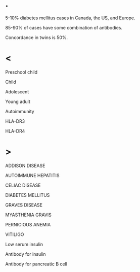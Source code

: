 # .

5-10% diabetes mellitus cases in Canada, the US, and Europe.

85-90% of cases have some combination of antibodies.

Concordance in twins is 50%.

# <

Preschool child

Child

Adolescent

Young adult

Autoimmunity

HLA-DR3

HLA-DR4

# >

ADDISON DISEASE

AUTOIMMUNE HEPATITIS

CELIAC DISEASE

DIABETES MELLITUS

GRAVES DISEASE

MYASTHENIA GRAVIS

PERNICIOUS ANEMIA

VITILIGO

Low serum insulin

Antibody for insulin

Antibody for pancreatic B cell
